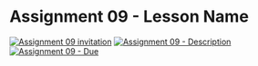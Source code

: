 # Assignment 09 - Lesson Name

[![Assignment 09 invitation](https://img.shields.io/badge/Assignment09-Repository-blue?style=for-the-badge&logo=open%20badges)](#)
[![Assignment 09 - Description](https://img.shields.io/badge/Assignment09-Description-blue?style=for-the-badge&logo=open%20badges)](https://wellesley-bisc195.github.io/BISC195.jl/stable/Assignments/Assignment09.html)
[![Assignment 09 - Due](https://img.shields.io/badge/Due-6%2F11%2F2020-orange?style=for-the-badge&logo=open%20badges)](https://wellesley-bisc195.github.io/BISC195.jl/stable/Assignments/Assignment09.html)
